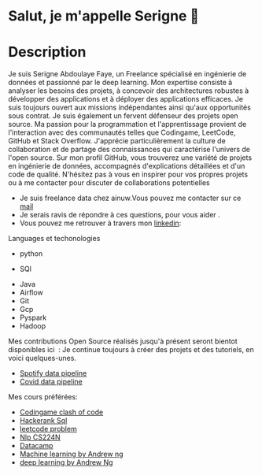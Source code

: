 # Salut, je m'appelle Serigne 👋

# Description

Je suis Serigne Abdoulaye Faye, un Freelance spécialisé en ingénierie de données et passionné par le deep learning. Mon expertise consiste à analyser les besoins des projets, à concevoir des architectures robustes à développer des applications et à déployer des applications efficaces. Je suis toujours ouvert aux missions indépendantes ainsi qu'aux opportunités sous contrat.
Je suis également un fervent défenseur des projets open source. Ma passion pour la programmation et l'apprentissage provient de l'interaction avec des communautés telles que Codingame, LeetCode, GitHub et Stack Overflow. J'apprécie particulièrement la culture de collaboration et de partage des connaissances qui caractérise l'univers de l'open source.
Sur mon profil GitHub, vous trouverez une variété de projets en ingénierie de données, accompagnés d'explications détaillées et d'un code de qualité. N'hésitez pas à vous en inspirer pour vos propres projets ou à me contacter pour discuter de collaborations potentielles


- Je suis freelance data chez ainuw.Vous pouvez me contacter sur ce [mail](layezo1230@gmail.com)
- Je serais ravis de répondre à ces questions, pour vous aider .
- Vous pouvez me retrouver à travers mon [linkedin](https://www.linkedin.com/in/serigne-faye12/):  

<summary>Languages et techonologies</summary>

- python
* SQl
+ Java
+ Airflow
+ Git
+ Gcp
+ Pyspark
+ Hadoop

Mes contributions Open Source réalisés jusqu'à présent seront bientot disponibles ici  : Je continue toujours à créer des projets et des tutoriels, en voici quelques-unes.
- [Spotify data pipeline](lienamettre)
- [Covid data pipeline](lienmettre)

Mes cours préférées:
- [Codingame clash of code](https://www.codingame.com/multiplayer/clashofcode)
- [Hackerank Sql](https://www.hackerrank.com/dashboard)
- [leetcode problem](https://leetcode.com/problemset/) 
- [Nlp CS224N](https://web.stanford.edu/class/cs224n/)
- [Datacamp](https://app.datacamp.com/)
- [Machine learning by Andrew ng](https://cs230.stanford.edu/)
- [deep learning by Andrew Ng](https://cs230.stanford.edu/)

<!--
**serigne2/Serigne2** is a ✨ _special_ ✨ repository because its `README.md` (this file) appears on your GitHub profile.

Here are some ideas to get you started:

- 🔭 I’m currently working on ...
- 🌱 I’m currently learning ...
- 👯 I’m looking to collaborate on ...
- 🤔 I’m looking for help with ...
- 💬 Ask me about ...
- 📫 How to reach me: ...
- 😄 Pronouns: ...
- ⚡ Fun fact: ...
-->
